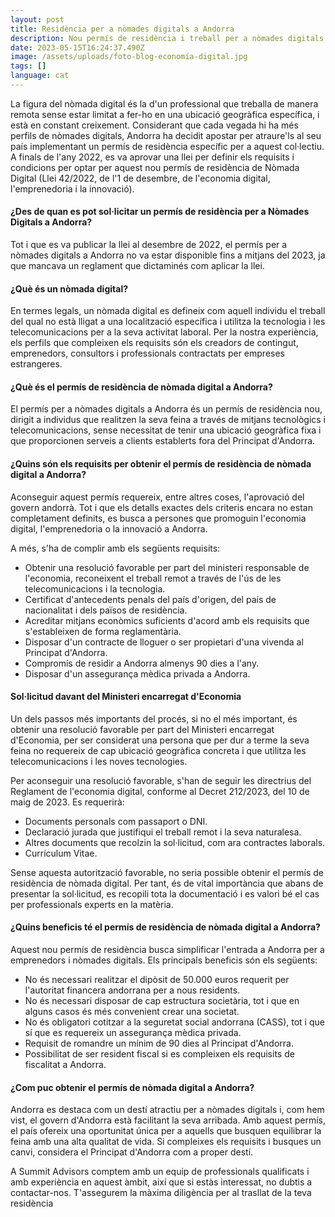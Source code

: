 ```yaml
---
layout: post
title: Residència per a nòmades digitals a Andorra
description: Nou permís de residència i treball per a nòmades digitals.
date: 2023-05-15T16:24:37.490Z
image: /assets/uploads/foto-blog-economía-digital.jpg
tags: []
language: cat
---
```

La figura del nòmada digital és la d'un professional que treballa de manera remota sense estar limitat a fer-ho en una ubicació geogràfica específica, i està en constant creixement. Considerant que cada vegada hi ha més perfils de nòmades digitals, Andorra ha decidit apostar per atraure'ls al seu país implementant un permís de residència específic per a aquest col·lectiu. A finals de l'any 2022, es va aprovar una llei per definir els requisits i condicions per optar per aquest nou permís de residència de Nòmada Digital (Llei 42/2022, de l'1 de desembre, de l'economia digital, l'emprenedoria i la innovació).

#### ¿Des de quan es pot sol·licitar un permís de residència per a Nòmades Digitals a Andorra?

 Tot i que es va publicar la llei al desembre de 2022, el permís per a nòmades digitals a Andorra no va estar disponible fins a mitjans del 2023, ja que mancava un reglament que dictaminés com aplicar la llei.

#### ¿Què és un nòmada digital?

En termes legals, un nòmada digital es defineix com aquell individu el treball del qual no està lligat a una localització específica i utilitza la tecnologia i les telecomunicacions per a la seva activitat laboral. Per la nostra experiència, els perfils que compleixen els requisits són els creadors de contingut, emprenedors, consultors i professionals contractats per empreses estrangeres.

#### ¿Què és el permís de residència de nòmada digital a Andorra?

El permís per a nòmades digitals a Andorra és un permís de residència nou, dirigit a individus que realitzen la seva feina a través de mitjans tecnològics i telecomunicacions, sense necessitat de tenir una ubicació geogràfica fixa i que proporcionen serveis a clients establerts fora del Principat d'Andorra.

#### ¿Quins són els requisits per obtenir el permís de residència de nòmada digital a Andorra?

 Aconseguir aquest permís requereix, entre altres coses, l'aprovació del govern andorrà. Tot i que els detalls exactes dels criteris encara no estan completament definits, es busca a persones que promoguin l'economia digital, l'emprenedoria o la innovació a Andorra.

A més, s'ha de complir amb els següents requisits:

* Obtenir una resolució favorable per part del ministeri responsable de l'economia, reconeixent el treball remot a través de l'ús de les telecomunicacions i la tecnologia.
* Certificat d'antecedents penals del país d'origen, del país de nacionalitat i dels països de residència.
* Acreditar mitjans econòmics suficients d'acord amb els requisits que s'estableixen de forma reglamentària.
* Disposar d'un contracte de lloguer o ser propietari d'una vivenda al Principat d'Andorra.
* Compromís de residir a Andorra almenys 90 dies a l'any.
* Disposar d'un assegurança mèdica privada a Andorra.

#### Sol·licitud davant del Ministeri encarregat d'Economia

 Un dels passos més importants del procés, si no el més important, és obtenir una resolució favorable per part del Ministeri encarregat d'Economia, per ser considerat una persona que per dur a terme la seva feina no requereix de cap ubicació geogràfica concreta i que utilitza les telecomunicacions i les noves tecnologies.

Per aconseguir una resolució favorable, s'han de seguir les directrius del Reglament de l'economia digital, conforme al Decret 212/2023, del 10 de maig de 2023. Es requerirà:

* Documents personals com passaport o DNI.
* Declaració jurada que justifiqui el treball remot i la seva naturalesa.
* Altres documents que recolzin la sol·licitud, com ara contractes laborals.
* Currículum Vitae.

Sense aquesta autorització favorable, no seria possible obtenir el permís de residència de nòmada digital. Per tant, és de vital importància que abans de presentar la sol·licitud, es recopili tota la documentació i es valori bé el cas per professionals experts en la matèria.

#### ¿Quins beneficis té el permís de residència de nòmada digital a Andorra?

 Aquest nou permís de residència busca simplificar l'entrada a Andorra per a emprenedors i nòmades digitals. Els principals beneficis són els següents:

* No és necessari realitzar el dipòsit de 50.000 euros requerit per l'autoritat financera andorrana per a nous residents.
* No és necessari disposar de cap estructura societària, tot i que en alguns casos és més convenient crear una societat.
* No és obligatori cotitzar a la seguretat social andorrana (CASS), tot i que sí que es requereix un assegurança mèdica privada.
* Requisit de romandre un mínim de 90 dies al Principat d'Andorra.
* Possibilitat de ser resident fiscal si es compleixen els requisits de fiscalitat a Andorra.

#### ¿Com puc obtenir el permís de nòmada digital a Andorra?

 Andorra es destaca com un destí atractiu per a nòmades digitals i, com hem vist, el govern d'Andorra està facilitant la seva arribada. Amb aquest permís, el país ofereix una oportunitat única per a aquells que busquen equilibrar la feina amb una alta qualitat de vida. Si compleixes els requisits i busques un canvi, considera el Principat d'Andorra com a proper destí.

A Summit Advisors comptem amb un equip de professionals qualificats i amb experiència en aquest àmbit, així que si estàs interessat, no dubtis a contactar-nos. T'assegurem la màxima diligència per al trasllat de la teva residència
